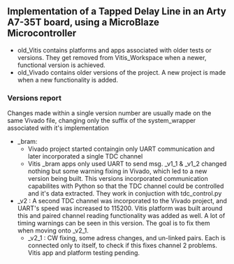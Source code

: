 ## Implementation of a Tapped Delay Line in an Arty A7-35T board, using a MicroBlaze Microcontroller

- old_Vitis contains platforms and apps associated with older tests or versions. They get removed from Vitis_Workspace when a newer, functional version is achieved.
- old_Vivado contains older versions of the project. A new project is made when a new functionality is added.

### Versions report

Changes made within a single version number are usually made on the same Vivado file, changing only the suffix of the system_wrapper associated with it's implementation

- _bram: 
  - Vivado project started containgin only UART communication and later incorporated a single TDC channel
  - Vitis _bram apps only used UART to send msg.
          _v1_1 & _v1_2 changed nothing but some warning fixing in Vivado, which led to a new version being built. This versions incorporated communication capabilites with Python so that the TDC channel could be controlled and it's data extracted. They work in conjuction with tdc_control.py
- _v2  : 
  A second TDC channel was incorporated to the Vivado project, and UART's speed was increased to 115200. Vitis platform was built around this and paired channel reading functionality was added as well. A lot of timing warnings can be seen in this version. The goal is to fix them when moving onto _v2_1.
  - _v2_1 : CW fixing, some adress changes, and un-linked pairs. Each is connected only to itself, to check if this fixes channel 2 problems. Vitis app and platform testing pending.